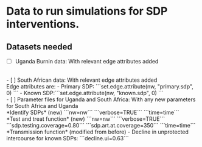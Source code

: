 # Data to run simulations for SDP interventions.

   **Datasets needed** 
   ---------------
  - [ ] Uganda Burnin data: With relevant edge attributes added
<br>     
  - [ ] South African data: With relevant edge attributes added <br>   
        Edge attributes are:      
          - Primary SDP: ```set.edge.attribute(nw, "primary.sdp", 0) ```       
          - Known SDP:```set.edge.attribute(nw, "known.sdp", 0) ```  
<br>       
  - [ ] Parameter files for Uganda and South Africa: With any new parameters for South Africa and Uganda <br>   
          *Identify SDPs* (new)   
           ```nw=nw```   
           ```verbose=TRUE```   
           ```time=time```   
<br>  
          *Test and treat function* (new)   
            ```nw=nw```      
            ```verbose=TRUE```              
            ```sdp.testing.coverage=0.80```      
            ```sdp.art.at.coverage=350```   
            ```time=time```   
<br>  
          *Transmission function* (modified from before)      
             - Decline in unprotected intercourse for known SDPs: ```decline.ui=0.63``` <br>
          

  
       
